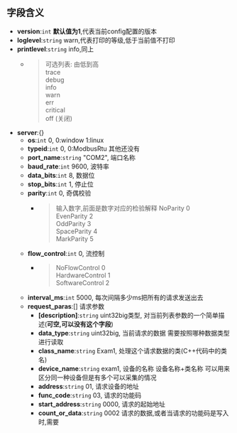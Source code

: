 ## 字段含义
- **version**:`int`  **默认值为1**,代表当前config配置的版本
- **loglevel**:`string` warn,代表打印的等级,低于当前值不打印
- **printlevel**:`string` info,同上
  - >   可选列表:  由低到高 \
        trace \
        debug \
        info \
        warn \
        err \
        critical \
        off  (关闭)  
- **server**:{} 
  - **os**:`int` 0,  0:window 1:linux 
  - **typeid**:`int` 0, 0:ModbusRtu  其他还没有
  - **port_name**:`string` "COM2",  端口名称
  - **baud_rate**:`int` 9600, 波特率
  - **data_bits**:`int` 8,    数据位
  - **stop_bits**:`int` 1,    停止位
  - **parity**:`int` 0,       奇偶校验
    - >输入数字,前面是数字对应的检验解释
       NoParity     0 \
       EvenParity   2 \
       OddParity    3 \
       SpaceParity  4 \
       MarkParity   5 
  - **flow_control**:`int` 0, 流控制
    - > NoFlowControl    0 \
        HardwareControl  1 \
        SoftwareControl  2 
  - **interval_ms**:`int` 5000,   每次间隔多少ms把所有的请求发送出去
  - **request_paras**:[] 请求参数 
    - **[description]**:`string` uint32big类型, 对当前列表参数的一个简单描述(**可空,可以没有这个字段**)
    - **data_type**:`string` uint32big, 当前请求的数据 需要按照哪种数据类型进行读取
    - **class_name**:`string` Exam1, 处理这个请求数据的类(C++代码中的类名)
    - **device_name**:`string` exam1, 设备的名称 设备名称+类名称 可以用来区分同一种设备但是有多个可以采集的情况
    - **address**:`string` 01, 请求设备的地址
    - **func_code**:`string` 03, 请求的功能码
    - **start_address**:`string` 0000, 请求的起始地址
    - **count_or_data**:`string` 0002 请求的数据,或者当请求的功能码是写入时,需要

